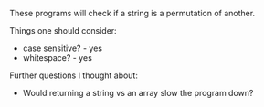 These programs will check if a string is a permutation of another.

Things one should consider:
* case sensitive? - yes
* whitespace? - yes

Further questions I thought about:
* Would returning a string vs an array slow the program down?
